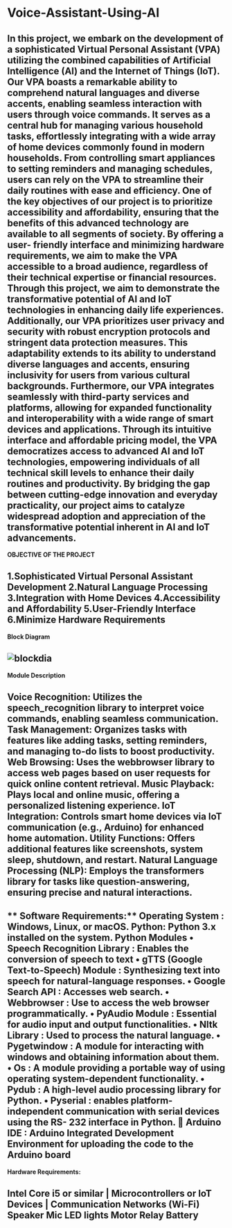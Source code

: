 # Voice-Assistant-Using-AI

In this project, we embark on the development of a sophisticated Virtual Personal Assistant (VPA)
utilizing the combined capabilities of Artificial Intelligence (AI) and the Internet of Things (IoT). Our
VPA boasts a remarkable ability to comprehend natural languages and diverse accents, enabling seamless
interaction with users through voice commands. It serves as a central hub for managing various household
tasks, effortlessly integrating with a wide array of home devices commonly found in modern households.
From controlling smart appliances to setting reminders and managing schedules, users can rely on the
VPA to streamline their daily routines with ease and efficiency.
One of the key objectives of our project is to prioritize accessibility and affordability, ensuring
that the benefits of this advanced technology are available to all segments of society. By offering a user-
friendly interface and minimizing hardware requirements, we aim to make the VPA accessible to a broad
audience, regardless of their technical expertise or financial resources. Through this project, we aim to
demonstrate the transformative potential of AI and IoT technologies in enhancing daily life experiences.
Additionally, our VPA prioritizes user privacy and security with robust encryption protocols and
stringent data protection measures. This adaptability extends to its ability to understand diverse languages
and accents, ensuring inclusivity for users from various cultural backgrounds. Furthermore, our VPA
integrates seamlessly with third-party services and platforms, allowing for expanded functionality and
interoperability with a wide range of smart devices and applications.
Through its intuitive interface and affordable pricing model, the VPA democratizes access to
advanced AI and IoT technologies, empowering individuals of all technical skill levels to enhance their
daily routines and productivity. By bridging the gap between cutting-edge innovation and everyday
practicality, our project aims to catalyze widespread adoption and appreciation of the transformative
potential inherent in AI and IoT advancements.
--------------------------------------------------------------------------------------------------------------------------------------------------------------------
**OBJECTIVE OF THE PROJECT**

1.Sophisticated Virtual Personal Assistant Development 
2.Natural Language Processing 
3.Integration with Home Devices 
4.Accessibility and Affordability 
5.User-Friendly Interface 
6.Minimize Hardware Requirements
--------------------------------------------------------------------------------------------------------------------------------------------------------------------
**Block Diagram**

![blockdia](https://github.com/user-attachments/assets/d2e4bbbf-3d0a-4689-af7c-f71abd37928d)
--------------------------------------------------------------------------------------------------------------------------------------------------------------------
**Module Description**

Voice Recognition: Utilizes the speech_recognition library to interpret voice commands, enabling seamless communication.
Task Management: Organizes tasks with features like adding tasks, setting reminders, and managing to-do lists to boost productivity.
Web Browsing: Uses the webbrowser library to access web pages based on user requests for quick online content retrieval.
Music Playback: Plays local and online music, offering a personalized listening experience.
IoT Integration: Controls smart home devices via IoT communication (e.g., Arduino) for enhanced home automation.
Utility Functions: Offers additional features like screenshots, system sleep, shutdown, and restart.
Natural Language Processing (NLP): Employs the transformers library for tasks like question-answering, ensuring precise and natural interactions.
--------------------------------------------------------------------------------------------------------------------------------------------------------------------
** Software Requirements:**
 Operating System : Windows, Linux, or macOS.
 Python: Python 3.x installed on the system.
 Python Modules
• Speech Recognition Library : Enables the conversion of speech to text
• gTTS (Google Text-to-Speech) Module : Synthesizing text into speech for natural-language
responses.
• Google Search API : Accesses web search.
• Webbrowser : Use to access the web browser programmatically.
• PyAudio Module : Essential for audio input and output functionalities.
• Nltk Library : Used to process the natural language.
• Pygetwindow : A module for interacting with windows and obtaining information about
them.
• Os : A module providing a portable way of using operating system-dependent functionality.
• Pydub : A high-level audio processing library for Python.
• Pyserial : enables platform-independent communication with serial devices using the RS-
232 interface in Python.
 Arduino IDE : Arduino Integrated Development Environment for uploading the code to the
Arduino board
--------------------------------------------------------------------------------------------------------------------------------------------------------------------

**Hardware Requirements:** 

 Intel Core i5 or similar |
 Microcontrollers or IoT Devices |
 Communication Networks (Wi-Fi)
 Speaker
 Mic
 LED lights
 Motor
 Relay
Battery
--------------------------------------------------------------------------------------------------------------------------------------------------------------------


